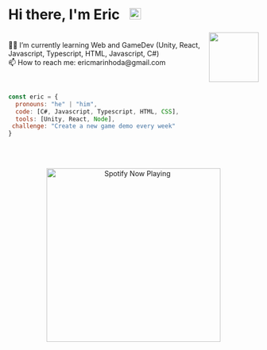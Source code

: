 <div>
<h1> Hi there, I'm Eric &nbsp <img src="https://giffiles.alphacoders.com/360/36088.gif" width="23"></h1></div>
<img align='right' src="https://cutewallpaper.org/25/animated-gif-matrix-falling-code-wallpaper/matrix-4f8d9-code-6c059-wallpaper-f73e7-gifs-6a9f8-tenor.gif" width="100">
<br>👨‍💻 I’m currently learning Web and GameDev (Unity, React, Javascript, Typescript, HTML, Javascript, C#)
<br>📫 How to reach me: ericmarinhoda@gmail.com
<br>
<br>
<br>

```javascript
const eric = {
  pronouns: "he" | "him",
  code: [C#, Javascript, Typescript, HTML, CSS],
  tools: [Unity, React, Node],
 challenge: "Create a new game demo every week"
}
```
<br>
<br>
<p align="center">
<img align='center' src="https://spotify-now-playing-alpha-one.vercel.app/api/spotify" alt="Spotify Now Playing" width="350"  />
</p>
